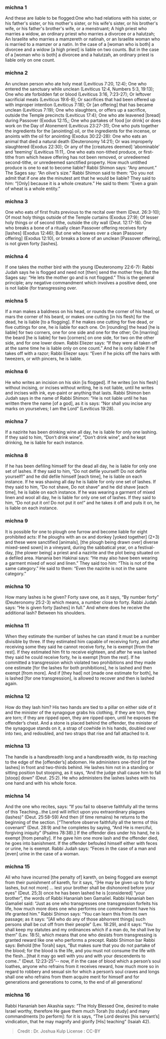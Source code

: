 
### michna 1
And these are liable to be flogged:One who had relations with his sister, or his father's sister, or his mother's sister, or his wife's sister, or his brother's wife, or his father's brother's wife, or a menstruant; A high priest who marries a widow,  an ordinary priest who marries a divorcee  or a halutzah; An Israelite who marries a mamzereth or natinah,  or an Israelite woman who is married to a mamzer  or a  natin. In the case of a [woman who is both] a divorcee and a widow [a high priest] is liable on two counts. But in the case of a [woman who is both] a divorcee and a halutzah, an ordinary priest is liable only on one count.

### michna 2
An unclean person who ate holy meat (Leviticus 7:20, 12:4); One who entered the sanctuary while unclean (Leviticus 12:4, Numbers 5:3, 19:13); One who ate forbidden fat or blood (Leviticus 3:16, 7:23-27); Or leftover sacrificial meats (Leviticus 19:6-8); Or sacrifices that had been offered up with improper intention (Leviticus 7:18); Or [an offering] that has became unclean (Leviticus 7:19); One who slaughters, or offers up a sacrifice, outside the Temple precincts (Leviticus 17:4); One who ate leavened [bread] during Passover (Exodus 12:15,; One who partakes of food [or drink] or does work on the Day of Atonement (Leviticus 23:27-31); One who puts together the ingredients for the [anointing] oil, or the ingredients for the incense, or anoints with the oil for anointing (Exodus 30:22-28): One who eats an animal that died a natural death (Deuteronomy 14:21); Or was improperly slaughtered (Exodus 22:30); Or any of the [creatures deemed] ‘abominable’ and ‘teeming’ (Leviticus 11:11,. One who eats non-tithed produce, or first-tithe from which heave offering has not been removed, or unredeemed second-tithe, or unredeemed sanctified property. How much untithed produce is one to eat to become liable? Rabbi Shimon says:  “Any amount.” The Sages say:  “An olive's size.” Rabbi Shimon said to them:  “Do you not admit that if one ate the minutest ant that he would be liable? They said to him: “[Only] because it is a whole creature.” He said to them:  “Even a grain of wheat is a whole entity.”

### michna 3
One who eats of first fruits previous to the recital over them (Deut. 26:3-10); Of most holy things outside of the Temple curtains (Exodus 27:9); Of lesser holy things or of second tithe, outside the city wall (Deut. 12:17-18). One who breaks a bone of a ritually clean Passover offering receives forty [lashes] (Exodus 12:46); But one who leaves over a clean [Passover offering] (Exodus 12:10), or breaks a bone of an unclean [Passover offering], is not given forty [lashes].

### michna 4
If one takes the mother bird with the young (Deuteronomy 22:6-7): Rabbi Judah says he is flogged and need not [then] send the mother free; But the Sages say:  “He lets the mother go and is not flogged.” This is the general principle; any negative commandment which involves a positive deed, one is not liable (for transgressing over.

### michna 5
If a man makes a baldness on his head, or rounds the corner of his head, or mars the corner of his beard, or makes one cutting [in his flesh] for the dead, he is liable [to a flogging]. If he makes one cutting for five dead, or five cuttings for one, he is liable for each one. On [rounding] the head [he is liable] for two corners,  one for one side and one for the other; On [marring] the beard [he is liable] for two [corners] on one side, for two on the other side, and for one lower down. Rabbi Eliezer  says:  “If they were all taken off at the same time he is liable only on one count.” And he is only liable if he takes off with a razor; Rabbi Eliezer says:  “Even if he picks off the hairs with tweezers, or with pincers, he is liable.

### michna 6
He who writes an incision on his skin [is flogged]. If he writes [on his flesh] without incising, or incises without writing, he is not liable, until he writes and incises with ink, eye-paint or anything that lasts. Rabbi Shimon ben Judah says in the name of Rabbi Shimon:  “He is not liable until he has written there the name [of a god], as it is says:  “Nor shall you incise any marks on yourselves; I am the Lord” (Leviticus 19:28).

### michna 7
If a nazirite has been drinking wine all day, he is liable for only one lashing. If they said to him, “Don’t drink wine”, “Don’t drink wine”, and he kept drinking, he is liable for each instance.

### michna 8
If he has been defiling himself for the dead all day, he is liable for only one set of lashes. If they said to him, “Do not defile yourself! Do not defile yourself!” and he did defile himself [each time], he is liable on each instance. If he was shaving all day he is liable for only one set of lashes. If they said to him, “Do not shave, Do not shave” and he did shave [each time], he is liable on each instance. If he was wearing a garment of mixed linen and wool all day, he is liable for only one set of lashes. If they said to him, “Do not put it on!  Do not put it on!” and he takes it off and puts it on, he is liable on each instance.

### michna 9
It is possible for one to plough one furrow and become liable for eight prohibited acts: If he ploughs with an ox and donkey [yoked together] (2+3) and these were sanctified [animals], [the plough being drawn over] diverse mixed-seed sown] in a vineyard, during the sabbatical year, on a festival-day, [the plower being] a priest and a nazirite and the plot being situated on a defiled area. Hanania ben Hakinai says:  “He may also have been wearing a garment mixed of wool and linen.” They said too him: “This is not of the same category.” He said to them:  “Even the nazirite is not in the same category.”

### michna 10
How many lashes is he given? Forty save one, as it says, “By number forty” (Deuteronomy 25:2-3) which means, a number close to forty. Rabbi Judah says: “He is given forty [lashes] in full.” And where does he receive the additional lash? Between his shoulders.

### michna 11
When they estimate the number of lashes he can stand it must be a number divisible by three. If they estimated him capable of receiving forty, and after receiving some they said he cannot receive forty, he is exempt [from the rest]. If they estimated him fit to receive eighteen, and after he was lashed they said he could receive forty, he is exempt [from the rest]. If he committed a transgression which violated two prohibitions and they made one estimate [for the lashes for both prohibitions],  he is lashed and then exempt [from more]. And if [they had] not [made one estimate for both], he is lashed [for one transgression], is allowed to recover and then is lashed again.

### michna 12
How do they lash him? His two hands are tied to a pillar on either side of it and the minister of the synagogue grabs his clothing, if they are torn, they are torn; if they are ripped open, they are ripped open, until he exposes the offender’s chest. And a stone is placed behind the offender, the minister of the synagogue stands on it, a strap of cowhide in his hands, doubled over into two, and redoubled, and two straps that rise and fall attached to it.

### michna 13
The handle is a handbreadth long and a handbreadth wide, its tip reaching to the edge of the [offender’s] abdomen. He administers one-third [of the lashes] in front and two-thirds behind. He lashes him not in a standing or sitting position but stooping, as it says, “And the judge shall cause him to fall [stoop] down” (Deut. 25:2). He who administers the lashes lashes with his one hand and with his whole force.

### michna 14
And the one who recites, says: “If you fail to observe faithfully all the terms of this Teaching…the Lord will inflict upon you extraordinary plagues (lashes)” (Deut. 25:58-59) And then (if time remains) he returns to the beginning of the section. [“Therefore observe faithfully all the terms of this covenant” (Deut. 28:9) and he completes by saying, “And He is merciful, forgiving iniquity” (Psalms 78:38).] If the offender dies under his hand, he is exempt [from penalty]. If he gave him one more lash and the offender died, he goes into banishment. If the offender befouled himself either with feces or urine, he is exempt. Rabbi Judah says: “Feces in the case of a man and [even] urine in the case of a woman.

### michna 15
All who have incurred [the penalty of] kareth, on being flogged are exempt from their punishment of kareth, for it says, “[He may be given up to forty lashes, but not more] ... lest your brother shall be dishonored before your eyes” (Deut. 25;3) once he has been lashed he is [considered] “your brother”, the words of Rabbi Hananiah ben Gamaliel. Rabbi Hananiah ben Gamaliel said:  “Just as one who transgresses one transgression forfeits his life, how much more does one who performs one commandment have his life granted him.” Rabbi Shimon says: “You can learn this from its own passage;  as it says: “[All who do any of those abhorrent things] such persons shall be cut off from their people” (Lev. 18:29), and it says:  “You shall keep my statutes and my ordinances which if a man do, he shall live by them” (Lev. 18:5), which means that one who desists from transgressing is granted reward like one who performs a precept. Rabbi Shimon bar Rabbi says:  Behold [the Torah] says, “But makes sure that you do not partake of the blood; for the blood is the life, and you must not consume the life with the flesh…[that it may go well with you and with your descendents to come..” (Deut. 12:23-25”--  now, if in the case of blood which a person’s soul loathes, anyone who refrains from it receives reward, how much more so in regard to robbery and sexual sin for which a person’s soul craves and longs shall one who refrains from them acquire merit for himself and for generations and generations to come, to the end of all generations!

### michna 16
Rabbi Hananiah ben Akashia says: “The Holy Blessed One, desired to make Israel worthy, therefore He gave them much Torah [to study] and many commandments [to perform]: for it is says, “The Lord desires [his servant’s] vindication, that he may magnify and glorify [His] teaching” (Isaiah 42).

>Credit : Dr. Joshua Kulp
>License : CC-BY